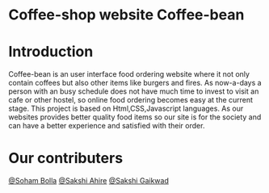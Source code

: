 # Coffee-shop website Coffee-bean

# Introduction


Coffee-bean is an user interface food ordering website where it not only contain coffees but also other items like burgers and fires. As now-a-days a person with an busy schedule does not have much time to invest to visit an cafe or other hostel, so online food ordering becomes easy at the current stage. This project is based on Html,CSS,Javascript languages. As our websites provides better quality food items so our site is for the society and can have a better experience and satisfied with their order.

# Our contributers
[@Soham Bolla](https://github.com/sohambolla)
[@Sakshi Ahire](https://github.com/SakshiAhire)
[@Sakshi Gaikwad]()



